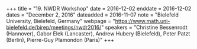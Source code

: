 +++
title = "19. NWDR Workshop"
date = 2016-12-02
enddate = 2016-12-02
dates = "December 2, 2016"
dateadded = 2016-11-07
note = "Bielefeld University, Bielefeld, Germany"
webpage = "https://www.math.uni-bielefeld.de/birep/meetings/nwdr2016/"
speakers = "Christine Bessenrodt (Hannover),
Gabor Elek (Lancaster),
Andrew Hubery (Bielefeld),
Peter Patzt (Berlin),
Pierre-Guy Plamondon (Paris)"
+++
